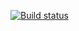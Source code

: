 [![Build status](https://ci.appveyor.com/api/projects/status/h5bg59qt8sv52fqw/branch/main?svg=true)](https://ci.appveyor.com/project/IldarVID/selenide/branch/main)
